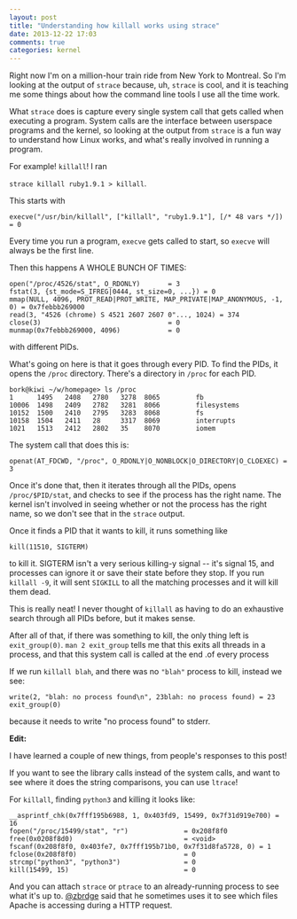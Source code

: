 ```yaml
---
layout: post
title: "Understanding how killall works using strace"
date: 2013-12-22 17:03
comments: true
categories: kernel
---
```


Right now I'm on a million-hour train ride from New York to Montreal.
So I'm looking at the output of `strace` because, uh, `strace` is
cool, and it is teaching me some things about how the command line
tools I
use all the time work.

What `strace` does is capture every single system call that gets
called when executing a program. System calls are the interface
between userspace programs and the kernel, so looking at the output
from `strace` is a fun way to understand how Linux works, and what's
really involved in running a program.

For example! `killall`! I ran

`strace killall ruby1.9.1 > killall`.

This starts with

```
execve("/usr/bin/killall", ["killall", "ruby1.9.1"], [/* 48 vars */]) = 0
```

Every time you run a program, `execve` gets called to start, so
`execve` will always be the first line.

Then this happens A WHOLE BUNCH OF TIMES:

```
open("/proc/4526/stat", O_RDONLY)       = 3
fstat(3, {st_mode=S_IFREG|0444, st_size=0, ...}) = 0
mmap(NULL, 4096, PROT_READ|PROT_WRITE, MAP_PRIVATE|MAP_ANONYMOUS, -1, 0) = 0x7febbb269000
read(3, "4526 (chrome) S 4521 2607 2607 0"..., 1024) = 374
close(3)                                = 0
munmap(0x7febbb269000, 4096)            = 0
```

with different PIDs.

What's going on here is that it goes through every PID. To find the
PIDs, it opens the `/proc` directory. There's a directory in `/proc`
for each PID.

```
bork@kiwi ~/w/homepage> ls /proc
1      1495   2408   2780   3278  8065         fb
10006  1498   2409   2782   3281  8066         filesystems
10152  1500   2410   2795   3283  8068         fs
10158  1504   2411   28     3317  8069         interrupts
1021   1513   2412   2802   35    8070         iomem
```

The system call that does this is:

`openat(AT_FDCWD, "/proc", O_RDONLY|O_NONBLOCK|O_DIRECTORY|O_CLOEXEC) = 3`

Once it's done that, then it iterates through all the PIDs, opens
`/proc/$PID/stat`, and checks to see if the process has the right
name. The kernel isn't involved in seeing whether or not the process
has the right name, so we don't see that in the `strace` output.

Once it finds a PID that it wants to kill, it runs something like

```
kill(11510, SIGTERM)
```

to kill it. SIGTERM isn't a very serious killing-y signal -- it's
signal 15, and processes can ignore it or save their state before they
stop. If you run `killall -9`, it will sent `SIGKILL` to all the
matching processes and it will kill them dead.

This is really neat! I never thought of `killall` as having to do an
exhaustive search through all PIDs before, but it makes sense.

After all of that, if there was something to kill, the only thing left
is `exit_group(0)`. `man 2 exit_group` tells me that this exits all
threads in a process, and that this system call is called at the end
.of every process 

If we run `killall blah`, and there was no `"blah"` process to kill,
instead we see:

```
write(2, "blah: no process found\n", 23blah: no process found) = 23
exit_group(0) 
```

because it needs to write "no process found" to stderr.


**Edit:**

I have learned a couple of new things, from people's responses to this
post!

If you want to see the library calls instead of the system calls, and
want to see where it does the string comparisons, you can use
`ltrace`!

For `killall`, finding `python3` and killing it looks like:

```
__asprintf_chk(0x7fff195b6988, 1, 0x403fd9, 15499, 0x7f31d919e700) = 16
fopen("/proc/15499/stat", "r")              = 0x208f8f0
free(0x0208f8d0)                            = <void>
fscanf(0x208f8f0, 0x403fe7, 0x7fff195b71b0, 0x7f31d8fa5728, 0) = 1
fclose(0x208f8f0)                           = 0
strcmp("python3", "python3")                = 0
kill(15499, 15)                             = 0
```

And you can attach `strace` or `ptrace` to an already-running process
to see what it's up to. [@zbrdge](https://twitter.com/zbrdge/) said
that he sometimes uses it to see which files Apache is accessing
during a HTTP request.
